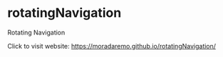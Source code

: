 # rotatingNavigation
Rotating Navigation

Click to visit website: https://moradaremo.github.io/rotatingNavigation/
